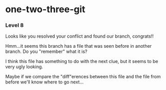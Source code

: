 one-two-three-git
=================

### Level 8

Looks like you resolved your conflict and found our branch, congrats!!

Hmm...it seems this branch has a file that was seen before in another branch.
Do you "remember" what it is?

I think this file has something to do with the next clue, but it seems to be very ugly looking.

Maybe if we compare the "diff"erences between this file and the file from before we'll know where to go next...
